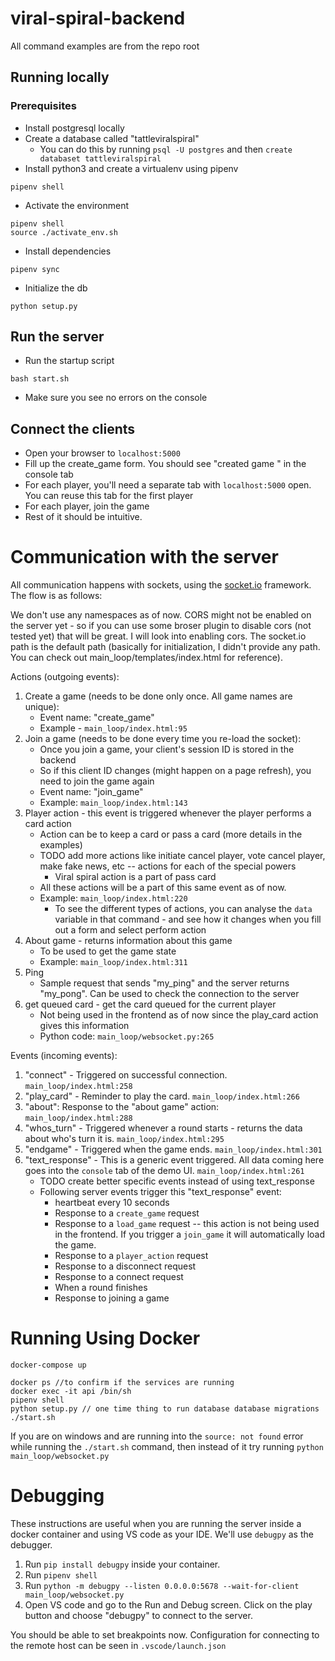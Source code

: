 # viral-spiral-backend

All command examples are from the repo root

## Running locally

### Prerequisites

- Install postgresql locally
- Create a database called "tattleviralspiral"
  - You can do this by running `psql -U postgres` and then `create databaset tattleviralspiral`
- Install python3 and create a virtualenv using pipenv

```
pipenv shell
```

- Activate the environment

```
pipenv shell
source ./activate_env.sh
```

- Install dependencies

```
pipenv sync
```

- Initialize the db

```
python setup.py
```

## Run the server

- Run the startup script

```
bash start.sh
```

- Make sure you see no errors on the console

## Connect the clients

- Open your browser to `localhost:5000`
- Fill up the create_game form. You should see "created game <gamename>" in the
  console tab
- For each player, you'll need a separate tab with `localhost:5000` open. You
  can reuse this tab for the first player
- For each player, join the game
- Rest of it should be intuitive.

# Communication with the server

All communication happens with sockets, using the [socket.io](https://socket.io/) framework. The flow is as follows:

We don't use any namespaces as of now. CORS might not be enabled on the server yet -
so if you can use some broser plugin to disable cors (not tested yet) that will
be great. I will look into enabling cors. The socket.io path is the default
path (basically for initialization, I didn't provide any path. You can check
out main_loop/templates/index.html for reference).

Actions (outgoing events):

1. Create a game (needs to be done only once. All game names are unique):
   - Event name: "create_game"
   - Example - `main_loop/index.html:95`
2. Join a game (needs to be done every time you re-load the socket):
   - Once you join a game, your client's session ID is stored in the backend
   - So if this client ID changes (might happen on a page refresh), you need
     to join the game again
   - Event name: "join_game"
   - Example: `main_loop/index.html:143`
3. Player action - this event is triggered whenever the player performs a card
   action
   - Action can be to keep a card or pass a card (more details in the examples)
   - TODO add more actions like initiate cancel player, vote cancel player,
     make fake news, etc -- actions for each of the special powers
     - Viral spiral action is a part of pass card
   - All these actions will be a part of this same event as of now.
   - Example: `main_loop/index.html:220`
     - To see the different types of actions, you can analyse the `data`
       variable in that command - and see how it changes when you fill out a
       form and select perform action
4. About game - returns information about this game
   - To be used to get the game state
   - Example: `main_loop/index.html:311`
5. Ping
   - Sample request that sends "my_ping" and the server returns "my_pong". Can
     be used to check the connection to the server
6. get queued card - get the card queued for the current player
   - Not being used in the frontend as of now since the play_card action gives
     this information
   - Python code: `main_loop/websocket.py:265`

Events (incoming events):

1. "connect" - Triggered on successful connection. `main_loop/index.html:258`
2. "play_card" - Reminder to play the card. `main_loop/index.html:266`
3. "about": Response to the "about game" action: `main_loop/index.html:288`
4. "whos_turn" - Triggered whenever a round starts - returns the data about
   who's turn it is. `main_loop/index.html:295`
5. "endgame" - Triggered when the game ends. `main_loop/index.html:301`
6. "text_response" - This is a generic event triggered. All data coming here
   goes into the `console` tab of the demo UI. `main_loop/index.html:261`
   - TODO create better specific events instead of using text_response
   - Following server events trigger this "text_response" event:
     - heartbeat every 10 seconds
     - Response to a `create_game` request
     - Response to a `load_game` request -- this action is not being used in
       the frontend. If you trigger a `join_game` it will automatically load
       the game.
     - Response to a `player_action` request
     - Response to a disconnect request
     - Response to a connect request
     - When a round finishes
     - Response to joining a game

# Running Using Docker

```
docker-compose up

docker ps //to confirm if the services are running
docker exec -it api /bin/sh
pipenv shell
python setup.py // one time thing to run database database migrations
./start.sh
```

If you are on windows and are running into the `source: not found` error while running the `./start.sh` command, then instead of it try running `python main_loop/websocket.py`

# Debugging

These instructions are useful when you are running the server inside a docker container and using VS code as your IDE. We'll use `debugpy` as the debugger.

1. Run `pip install debugpy` inside your container.
2. Run `pipenv shell`
3. Run `python -m debugpy --listen 0.0.0.0:5678 --wait-for-client main_loop/websocket.py`
4. Open VS code and go to the Run and Debug screen. Click on the play button and choose "debugpy" to connect to the server.

You should be able to set breakpoints now. Configuration for connecting to the remote host can be seen in `.vscode/launch.json`
